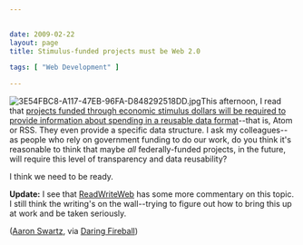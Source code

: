 ```yaml
---
 

date: 2009-02-22
layout: page
title: Stimulus-funded projects must be Web 2.0

tags: [ "Web Development" ]

---
```


![3E54FBC8-A117-47EB-96FA-D848292518DD.jpg](/uploads/2009/02/3e54fbc8-a117-47eb-96fa-d848292518dd.jpg)This
afternoon, I read that [projects funded through economic stimulus
dollars will be required to provide information about spending in a
reusable data format](http://www.aaronsw.com/weblog/rssstimulus)--that
is, Atom or RSS. They even provide a specific data structure. I ask my
colleagues--as people who rely on government funding to do our work, do
you think it's reasonable to think that maybe *all* federally-funded
projects, in the future, will require this level of transparency and
data reusability?

I think we need to be ready.

**Update:** I see that
[ReadWriteWeb](http://www.readwriteweb.com/archives/stimulus_spend_data_coming_via.php)
has some more commentary on this topic. I still think the writing's on
the wall--trying to figure out how to bring this up at work and be taken
seriously.

([Aaron Swartz](http://www.aaronsw.com/weblog/rssstimulus), via [Daring
Fireball](http://daringfireball.net/linked/2009/02/21/stimulus-feeds))
